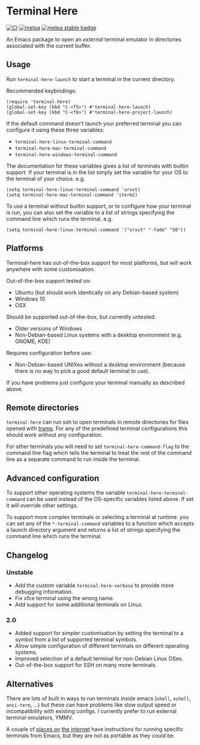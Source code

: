 # Terminal Here

[![CI](https://github.com/davidshepherd7/terminal-here/workflows/CI/badge.svg)](https://github.com/davidshepherd7/terminal-here/actions)
[![melpa][melpa-badge]][melpa-link]
[![melpa stable badge][melpa-stable-badge]][melpa-stable-link]

[melpa-link]: http://melpa.org/#/terminal-here
[melpa-badge]: http://melpa.org/packages/terminal-here-badge.svg
[melpa-stable-link]: https://stable.melpa.org/#/terminal-here
[melpa-stable-badge]: https://stable.melpa.org/packages/terminal-here-badge.svg


An Emacs package to open an *external* terminal emulator in directories associated with the current buffer.


## Usage

Run `terminal-here-launch` to start a terminal in the current directory.

Recommended keybindings:

```
(require 'terminal-here)
(global-set-key (kbd "C-<f5>") #'terminal-here-launch)
(global-set-key (kbd "C-<f6>") #'terminal-here-project-launch)
```

If the default command doesn't launch your preferred terminal you can configure
it using these three variables:

* `terminal-here-linux-terminal-command`
* `terminal-here-mac-terminal-command`
* `terminal-here-windows-terminal-command`

The documentation for these variables gives a list of terminals with builtin
support. If your terminal is in the list simply set the variable for your OS to
the terminal of your choice. e.g.

```
(setq terminal-here-linux-terminal-command 'urxvt)
(setq terminal-here-mac-terminal-command 'iterm2)
```

To use a terminal without builtin support, or to configure how your terminal is
run, you can also set the variable to a list of strings specifying the command
line which runs the terminal, e.g.

```
(setq terminal-here-linux-terminal-command '("urxvt" "-fade" "50"))
```

## Platforms

Terminal-here has out-of-the-box support for most platforms, but will work
anywhere with some customisation.

Out-of-the-box support tested on:

* Ubuntu (but should work identically on any Debian-based system)
* Windows 10
* OSX

Should be supported out-of-the-box, but currently untested:

* Older versions of Windows
* Non-Debian-based Linux systems with a desktop environment (e.g. GNOME, KDE)

Requires configuration before use:

* Non-Debian-based UNIXes without a desktop environment (because there is no way
  to pick a good default terminal to use).

If you have problems just configure your terminal manually as described above.


## Remote directories

`terminal-here` can run ssh to open terminals in remote directories for files
opened with [tramp](https://www.gnu.org/software/tramp/#Overview). For any of
the predefined terminal configurations this should work without any configuration.

For other terminals you will need to set `terminal-here-command-flag` to the
command line flag which tells the terminal to treat the rest of the command line
as a separate command to run inside the terminal.


## Advanced configuration

To support other operating systems the variable `terminal-here-terminal-command`
can be used instead of the OS-specific variables listed above. If set it will
override other settings.

To support more complex terminals or selecting a terminal at runtime: you can
set any of the `*-terminal-command` variables to a function which accepts a launch directory
argument and returns a list of strings specifying the command line which runs
the terminal.


## Changelog

### Unstable

* Add the custom variable `terminal-here-verbose` to provide more debugging information.
* Fix xfce terminal using the wrong name.
* Add support for some additional terminals on Linux.


### 2.0

* Added support for simpler customisation by setting the terminal to a symbol
  from a list of supported terminal symbols.
* Allow simple configuration of different terminals on different operating systems.
* Improved selection of a default terminal for non-Debian Linux OSes.
* Out-of-the-box support for SSH on many more terminals.


## Alternatives

There are lots of built in ways to run terminals *inside* emacs (`shell`,
`eshell`, `ansi-term`, ...) but these can have problems like slow output speed
or incompatibility with existing configs. I currently prefer to run external
terminal emulators, YMMV.

A couple of
[places on](http://emacs.stackexchange.com/questions/7650/how-to-open-a-external-terminal-from-emacs)
[the internet](http://ergoemacs.org/emacs/emacs_dired_open_file_in_ext_apps.html) have instructions for running specific terminals from Emacs, but they are not as portable as they could be.
